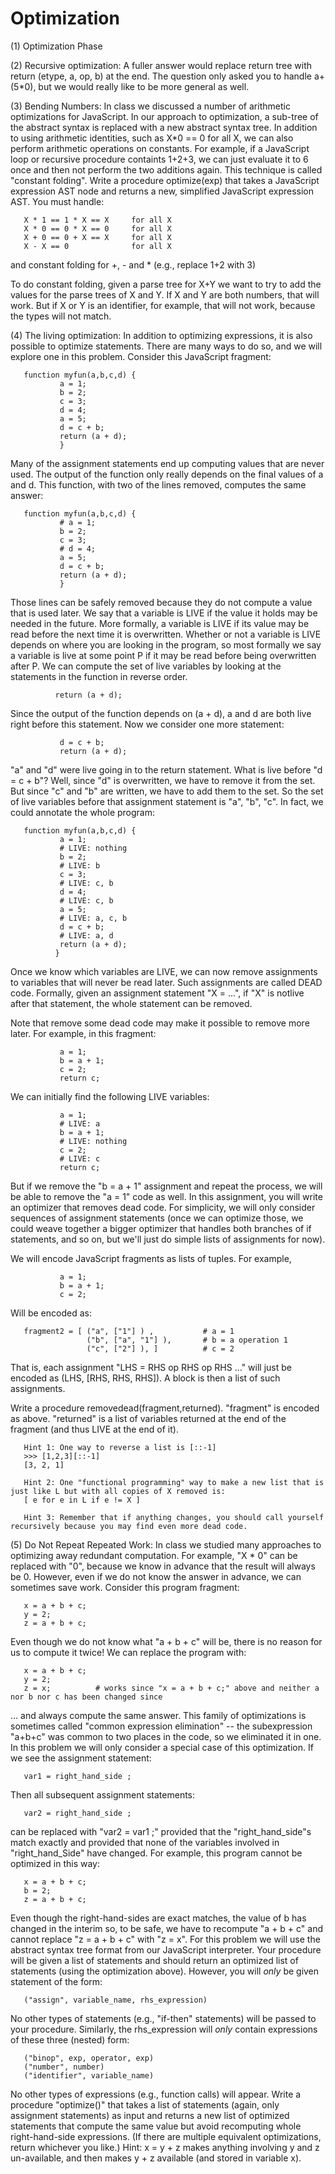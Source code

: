 # Optimization

(1) Optimization Phase

(2) Recursive optimization:  A fuller answer would replace return tree with return (etype, a, op, b) at the end. The question only asked you to handle a+(5*0), but we would really like to be more general as well.

(3) Bending Numbers:  In class we discussed a number of arithmetic optimizations for JavaScript. In our approach to optimization, a sub-tree of the abstract syntax is replaced with a new abstract syntax tree. In addition to using arithmetic identities, such as X*0 == 0 for all X, we can also perform arithmetic operations on constants. For example, if a JavaScript loop or recursive procedure containts 1+2+3, we can just evaluate it to 6 once and then not perform the two additions again. This technique is called "constant folding". Write a procedure optimize(exp) that takes a JavaScript expression AST node and returns a new, simplified JavaScript expression AST. You must handle:

       X * 1 == 1 * X == X     for all X
       X * 0 == 0 * X == 0     for all X
       X + 0 == 0 + X == X     for all X
       X - X == 0              for all X

and constant folding for +, - and * (e.g., replace 1+2 with 3) 

To do constant folding, given a parse tree for X+Y we want to try to add the values for the parse trees of X and Y. If X and Y are both numbers, that will work. But if X or Y is an identifier, for example, that will not work, because the types will not match. 

(4) The living optimization:  In addition to optimizing expressions, it is also possible to optimize statements. There are many ways to do so, and we will explore one in this problem. Consider this JavaScript fragment: 

       function myfun(a,b,c,d) {
               a = 1;
               b = 2;
               c = 3;
               d = 4; 
               a = 5;
               d = c + b;
               return (a + d);
               } 

Many of the assignment statements end up computing values that are never used. The output of the function only really depends on the final values of a and d. This function, with two of the lines removed, computes the same answer: 

       function myfun(a,b,c,d) {
               # a = 1;
               b = 2;
               c = 3;
               # d = 4; 
               a = 5;
               d = c + b;
               return (a + d);
               } 

Those lines can be safely removed because they do not compute a value that is used later. We say that a variable is LIVE if the value it holds may be needed in the future. More formally, a variable is LIVE if its value may be read before the next time it is overwritten. Whether or not a variable is LIVE depends on where you are looking in the program, so most formally we say a variable is live at some point P if it may be read before being overwritten after P. We can compute the set of live variables by looking at the statements in the function in reverse order. 

              return (a + d);

Since the output of the function depends on (a + d), a and d are both live right before this statement. Now we consider one more statement: 

               d = c + b;
               return (a + d);
 
"a" and "d" were live going in to the return statement. What is live before "d = c + b"? Well, since "d" is overwritten, we have to remove it from the set. But since "c" and "b" are written, we have to add them to the set. So the set of live variables before that assignment statement is "a", "b", "c". In fact, we could annotate the whole program: 

       function myfun(a,b,c,d) {
               a = 1;
               # LIVE: nothing 
               b = 2;
               # LIVE: b 
               c = 3;
               # LIVE: c, b
               d = 4; 
               # LIVE: c, b 
               a = 5;
               # LIVE: a, c, b 
               d = c + b;
               # LIVE: a, d
               return (a + d);
              } 

Once we know which variables are LIVE, we can now remove assignments to variables that will never be read later. Such assignments are called DEAD code. Formally, given an assignment statement "X = ...", if "X" is notlive after that statement, the whole statement can be removed. 

Note that remove some dead code may make it possible to remove more later. For example, in this fragment:

               a = 1;
               b = a + 1;
               c = 2;
               return c; 

We can initially find the following LIVE variables: 

               a = 1;
               # LIVE: a
               b = a + 1;
               # LIVE: nothing
               c = 2;
               # LIVE: c
               return c; 

But if we remove the "b = a + 1" assignment and repeat the process, we will be able to remove the "a = 1" code as well. In this assignment, you will write an optimizer that removes dead code. For simplicity, we will only consider sequences of assignment statements (once we can optimize those, we could weave together a bigger optimizer that handles both branches of if statements, and so on, but we'll just do simple lists of assignments for now). 

We will encode JavaScript fragments as lists of tuples. For example,

               a = 1;
               b = a + 1;
               c = 2;

Will be encoded as:

       fragment2 = [ ("a", ["1"] ) ,           # a = 1
                     ("b", ["a", "1"] ),       # b = a operation 1
                     ("c", ["2"] ), ]          # c = 2 

That is, each assignment "LHS = RHS op RHS op RHS ..." will just be encoded as (LHS, [RHS, RHS, RHS]). A block is then a list of such assignments. 

Write a procedure removedead(fragment,returned). "fragment" is encoded as above. "returned" is a list of variables returned at the end of the fragment (and thus LIVE at the end of it). 

       Hint 1: One way to reverse a list is [::-1] 
       >>> [1,2,3][::-1]
       [3, 2, 1]

       Hint 2: One "functional programming" way to make a new list that is just like L but with all copies of X removed is:
       [ e for e in L if e != X ] 

       Hint 3: Remember that if anything changes, you should call yourself recursively because you may find even more dead code.
       
(5) Do Not Repeat Repeated Work:  In class we studied many approaches to optimizing away redundant computation. For example, "X * 0" can be replaced with "0", because we know in advance that the result will always be 0. However, even if we do not know the answer in advance, we can sometimes save work. Consider this program fragment:

       x = a + b + c;
       y = 2;
       z = a + b + c; 

Even though we do not know what "a + b + c" will be, there is no reason for us to compute it twice! We can replace the program with: 

       x = a + b + c;
       y = 2;
       z = x;          # works since "x = a + b + c;" above and neither a nor b nor c has been changed since

... and always compute the same answer. This family of optimizations is sometimes called "common expression elimination" -- the subexpression "a+b+c" was common to two places in the code, so we eliminated it in one. In this problem we will only consider a special case of this optimization. If we see the assignment statement:

       var1 = right_hand_side ;  

Then all subsequent assignment statements:

       var2 = right_hand_side ;

can be replaced with "var2 = var1 ;" provided that the "right_hand_side"s match exactly and provided that none of the variables involved in "right_hand_Side" have changed. For example, this program cannot be optimized in this way:  

       x = a + b + c;
       b = 2;
       z = a + b + c; 

Even though the right-hand-sides are exact matches, the value of b has changed in the interim so, to be safe, we have to recompute "a + b + c" and cannot replace "z = a + b + c" with "z = x". For this problem we will use the abstract syntax tree format from our JavaScript interpreter. Your procedure will be given a list of statements and should return an optimized list of statements (using the optimization
above). However, you will *only* be given statement of the form:

       ("assign", variable_name, rhs_expression) 

No other types of statements (e.g., "if-then" statements) will be passed to your procedure. Similarly, the rhs_expression will *only* contain expressions of these three (nested) form:

       ("binop", exp, operator, exp)
       ("number", number)
       ("identifier", variable_name) 

No other types of expressions (e.g., function calls) will appear. Write a procedure "optimize()" that takes a list of statements (again,
only assignment statements) as input and returns a new list of optimized statements that compute the same value but avoid recomputing
whole right-hand-side expressions. (If there are multiple equivalent optimizations, return whichever you like.) Hint: x = y + z makes anything involving y and z un-available, and then makes y + z available (and stored in variable x). 
